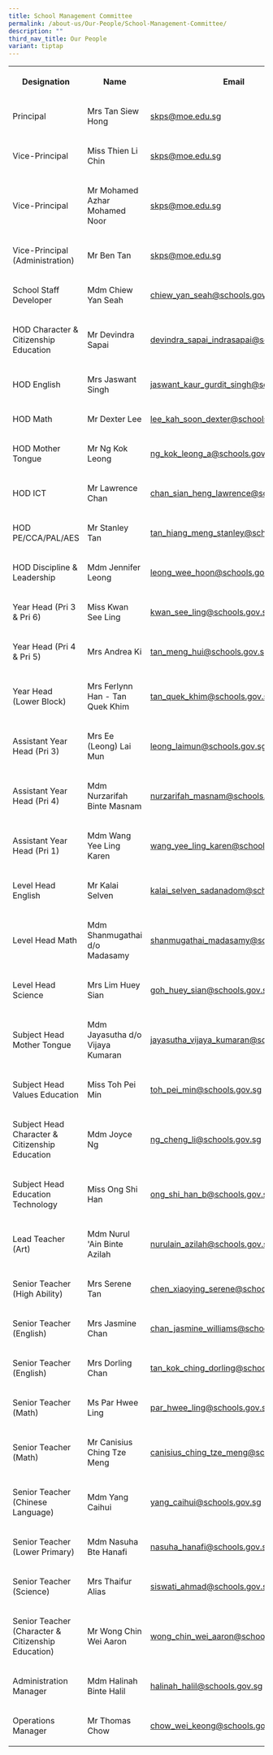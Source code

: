 ```yaml
---
title: School Management Committee
permalink: /about-us/Our-People/School-Management-Committee/
description: ""
third_nav_title: Our People
variant: tiptap
---
```

<table style="minWidth: 75px">
<colgroup>
<col>
<col>
<col>
</colgroup>
<tbody>
<tr>
<th rowspan="1" colspan="1">
<p>Designation</p>
</th>
<th rowspan="1" colspan="1">
<p>Name</p>
</th>
<th rowspan="1" colspan="1">
<p>Email</p>
</th>
</tr>
<tr>
<td rowspan="1" colspan="1">
<p>Principal</p>
</td>
<td rowspan="1" colspan="1">
<p>Mrs Tan Siew Hong</p>
</td>
<td rowspan="1" colspan="1">
<p><a href="mailto:skps@moe.edu.sg" rel="noopener noreferrer nofollow" target="_blank">skps@moe.edu.sg</a>
</p>
</td>
</tr>
<tr>
<td rowspan="1" colspan="1">
<p>Vice-Principal</p>
</td>
<td rowspan="1" colspan="1">
<p>Miss Thien Li Chin</p>
</td>
<td rowspan="1" colspan="1">
<p><a href="mailto:skps@moe.edu.sg" rel="noopener noreferrer nofollow" target="_blank">skps@moe.edu.sg</a>
</p>
</td>
</tr>
<tr>
<td rowspan="1" colspan="1">
<p>Vice-Principal</p>
</td>
<td rowspan="1" colspan="1">
<p>Mr Mohamed Azhar Mohamed Noor</p>
</td>
<td rowspan="1" colspan="1">
<p><a href="mailto:skps@moe.edu.sg" rel="noopener noreferrer nofollow" target="_blank">skps@moe.edu.sg</a>
</p>
</td>
</tr>
<tr>
<td rowspan="1" colspan="1">
<p>Vice-Principal (Administration)</p>
</td>
<td rowspan="1" colspan="1">
<p>Mr Ben Tan</p>
</td>
<td rowspan="1" colspan="1">
<p><a href="mailto:skps@moe.edu.sg" rel="noopener noreferrer nofollow" target="_blank">skps@moe.edu.sg</a>
</p>
</td>
</tr>
<tr>
<td rowspan="1" colspan="1">
<p>School Staff Developer</p>
</td>
<td rowspan="1" colspan="1">
<p>Mdm Chiew Yan Seah</p>
</td>
<td rowspan="1" colspan="1">
<p><a href="mailto:chiew_yan_seah@schools.gov.sg" rel="noopener noreferrer nofollow" target="_blank">chiew_yan_seah@schools.gov.sg</a>
</p>
</td>
</tr>
<tr>
<td rowspan="1" colspan="1">
<p>HOD Character &amp; Citizenship Education</p>
</td>
<td rowspan="1" colspan="1">
<p>Mr Devindra Sapai</p>
</td>
<td rowspan="1" colspan="1">
<p><a href="mailto:devindra_sapai_indrasapai@schools.gov.sg" rel="noopener noreferrer nofollow" target="_blank">devindra_sapai_indrasapai@schools.gov.sg</a>
</p>
</td>
</tr>
<tr>
<td rowspan="1" colspan="1">
<p>HOD English</p>
</td>
<td rowspan="1" colspan="1">
<p>Mrs Jaswant Singh</p>
</td>
<td rowspan="1" colspan="1">
<p><a href="mailto:jaswant_kaur_gurdit_singh@schools.gov.sg" rel="noopener noreferrer nofollow" target="_blank">jaswant_kaur_gurdit_singh@schools.gov.sg</a>
</p>
</td>
</tr>
<tr>
<td rowspan="1" colspan="1">
<p>HOD Math</p>
</td>
<td rowspan="1" colspan="1">
<p>Mr Dexter Lee</p>
</td>
<td rowspan="1" colspan="1">
<p><a href="mailto:lee_kah_soon_dexter@schools.gov.sg" rel="noopener noreferrer nofollow" target="_blank">lee_kah_soon_dexter@schools.gov.sg</a>
</p>
</td>
</tr>
<tr>
<td rowspan="1" colspan="1">
<p>HOD Mother Tongue</p>
</td>
<td rowspan="1" colspan="1">
<p>Mr Ng Kok Leong</p>
</td>
<td rowspan="1" colspan="1">
<p><a href="mailto:ng_kok_leong_a@schools.gov.sg" rel="noopener noreferrer nofollow" target="_blank">ng_kok_leong_a@schools.gov.sg</a>
</p>
</td>
</tr>
<tr>
<td rowspan="1" colspan="1">
<p>HOD ICT</p>
</td>
<td rowspan="1" colspan="1">
<p>Mr Lawrence Chan</p>
</td>
<td rowspan="1" colspan="1">
<p><a href="mailto:chan_sian_heng_lawrence@schools.gov.sg" rel="noopener noreferrer nofollow" target="_blank">chan_sian_heng_lawrence@schools.gov.sg</a>
</p>
</td>
</tr>
<tr>
<td rowspan="1" colspan="1">
<p>HOD PE/CCA/PAL/AES</p>
</td>
<td rowspan="1" colspan="1">
<p>Mr Stanley Tan</p>
</td>
<td rowspan="1" colspan="1">
<p><a href="mailto:tan_hiang_meng_stanley@schools.gov.sg" rel="noopener noreferrer nofollow" target="_blank">tan_hiang_meng_stanley@schools.gov.sg</a>
</p>
</td>
</tr>
<tr>
<td rowspan="1" colspan="1">
<p>HOD Discipline &amp; Leadership</p>
</td>
<td rowspan="1" colspan="1">
<p>Mdm Jennifer Leong</p>
</td>
<td rowspan="1" colspan="1">
<p><a href="mailto:leong_wee_hoon@schools.gov.sg" rel="noopener noreferrer nofollow" target="_blank">leong_wee_hoon@schools.gov.sg</a>
</p>
</td>
</tr>
<tr>
<td rowspan="1" colspan="1">
<p>Year Head (Pri 3 &amp; Pri 6)</p>
</td>
<td rowspan="1" colspan="1">
<p>Miss Kwan See Ling</p>
</td>
<td rowspan="1" colspan="1">
<p><a href="mailto:kwan_see_ling@schools.gov.sg" rel="noopener noreferrer nofollow" target="_blank">kwan_see_ling@schools.gov.sg</a>
</p>
</td>
</tr>
<tr>
<td rowspan="1" colspan="1">
<p>Year Head (Pri 4 &amp; Pri 5)</p>
</td>
<td rowspan="1" colspan="1">
<p>Mrs Andrea Ki</p>
</td>
<td rowspan="1" colspan="1">
<p><a href="mailto:tan_meng_hui@schools.gov.sg" rel="noopener noreferrer nofollow" target="_blank">tan_meng_hui@schools.gov.sg</a>
</p>
</td>
</tr>
<tr>
<td rowspan="1" colspan="1">
<p>Year Head (Lower Block)</p>
</td>
<td rowspan="1" colspan="1">
<p>Mrs Ferlynn Han - Tan Quek Khim</p>
</td>
<td rowspan="1" colspan="1">
<p><a href="mailto:tan_quek_khim@schools.gov.sg" rel="noopener noreferrer nofollow" target="_blank">tan_quek_khim@schools.gov.sg</a>
</p>
</td>
</tr>
<tr>
<td rowspan="1" colspan="1">
<p>Assistant Year Head (Pri 3)</p>
</td>
<td rowspan="1" colspan="1">
<p>Mrs Ee (Leong) Lai Mun</p>
</td>
<td rowspan="1" colspan="1">
<p><a href="mailto:leong_laimun@schools.gov.sg" rel="noopener noreferrer nofollow" target="_blank">leong_laimun@schools.gov.sg</a>
</p>
</td>
</tr>
<tr>
<td rowspan="1" colspan="1">
<p>Assistant Year Head (Pri 4)</p>
</td>
<td rowspan="1" colspan="1">
<p>Mdm Nurzarifah Binte Masnam</p>
</td>
<td rowspan="1" colspan="1">
<p><a href="mailto:nurzarifah_masnam@schools.gov.sg" rel="noopener noreferrer nofollow" target="_blank">nurzarifah_masnam@schools.gov.sg</a>
</p>
</td>
</tr>
<tr>
<td rowspan="1" colspan="1">
<p>Assistant Year Head (Pri 1)</p>
</td>
<td rowspan="1" colspan="1">
<p>Mdm Wang Yee Ling Karen</p>
</td>
<td rowspan="1" colspan="1">
<p><a href="mailto:wang_yee_ling_karen@schools.gov.sg" rel="noopener noreferrer nofollow" target="_blank">wang_yee_ling_karen@schools.gov.sg</a>
</p>
</td>
</tr>
<tr>
<td rowspan="1" colspan="1">
<p>Level Head English</p>
</td>
<td rowspan="1" colspan="1">
<p>Mr Kalai Selven</p>
</td>
<td rowspan="1" colspan="1">
<p><a href="mailto:kalai_selven_sadanadom@schools.gov.sg" rel="noopener noreferrer nofollow" target="_blank">kalai_selven_sadanadom@schools.gov.sg</a>
</p>
</td>
</tr>
<tr>
<td rowspan="1" colspan="1">
<p>Level Head Math</p>
</td>
<td rowspan="1" colspan="1">
<p>Mdm Shanmugathai d/o Madasamy</p>
</td>
<td rowspan="1" colspan="1">
<p><a href="mailto:shanmugathai_madasamy@schools.gov.sg" rel="noopener noreferrer nofollow" target="_blank">shanmugathai_madasamy@schools.gov.sg</a>
</p>
</td>
</tr>
<tr>
<td rowspan="1" colspan="1">
<p>Level Head Science</p>
</td>
<td rowspan="1" colspan="1">
<p>Mrs Lim Huey Sian</p>
</td>
<td rowspan="1" colspan="1">
<p><a href="mailto:goh_huey_sian@schools.gov.sg" rel="noopener noreferrer nofollow" target="_blank">goh_huey_sian@schools.gov.sg</a>
</p>
</td>
</tr>
<tr>
<td rowspan="1" colspan="1">
<p>Subject Head Mother Tongue</p>
</td>
<td rowspan="1" colspan="1">
<p>Mdm Jayasutha d/o Vijaya Kumaran</p>
</td>
<td rowspan="1" colspan="1">
<p><a href="mailto:jayasutha_vijaya_kumaran@schools.gov.sg" rel="noopener noreferrer nofollow" target="_blank">jayasutha_vijaya_kumaran@schools.gov.sg</a>
</p>
</td>
</tr>
<tr>
<td rowspan="1" colspan="1">
<p>Subject Head Values Education</p>
</td>
<td rowspan="1" colspan="1">
<p>Miss Toh Pei Min</p>
</td>
<td rowspan="1" colspan="1">
<p><a href="mailto:toh_pei_min@schools.gov.sg" rel="noopener noreferrer nofollow" target="_blank">toh_pei_min@schools.gov.sg</a>
</p>
</td>
</tr>
<tr>
<td rowspan="1" colspan="1">
<p>Subject Head Character &amp; Citizenship Education</p>
</td>
<td rowspan="1" colspan="1">
<p>Mdm Joyce Ng</p>
</td>
<td rowspan="1" colspan="1">
<p><a href="mailto:ng_cheng_li@schools.gov.sg" rel="noopener noreferrer nofollow" target="_blank">ng_cheng_li@schools.gov.sg</a>
</p>
</td>
</tr>
<tr>
<td rowspan="1" colspan="1">
<p>Subject Head Education Technology</p>
</td>
<td rowspan="1" colspan="1">
<p>Miss Ong Shi Han</p>
</td>
<td rowspan="1" colspan="1">
<p><a href="mailto:ong_shi_han_b@schools.gov.sg%C2%A0" rel="noopener noreferrer nofollow" target="_blank">ong_shi_han_b@schools.gov.sg</a>
</p>
</td>
</tr>
<tr>
<td rowspan="1" colspan="1">
<p>Lead Teacher (Art)</p>
</td>
<td rowspan="1" colspan="1">
<p>Mdm Nurul 'Ain Binte Azilah</p>
</td>
<td rowspan="1" colspan="1">
<p><a href="mailto:nurulain_azilah@schools.gov.sg" rel="noopener noreferrer nofollow" target="_blank">nurulain_azilah@schools.gov.sg</a>
</p>
</td>
</tr>
<tr>
<td rowspan="1" colspan="1">
<p>Senior Teacher (High Ability)</p>
</td>
<td rowspan="1" colspan="1">
<p>Mrs Serene Tan</p>
</td>
<td rowspan="1" colspan="1">
<p><a href="mailto:chen_xiaoying_serene@schools.gov.sg" rel="noopener noreferrer nofollow" target="_blank">chen_xiaoying_serene@schools.gov.sg</a>
</p>
</td>
</tr>
<tr>
<td rowspan="1" colspan="1">
<p>Senior Teacher (English)</p>
</td>
<td rowspan="1" colspan="1">
<p>Mrs Jasmine Chan</p>
</td>
<td rowspan="1" colspan="1">
<p><a href="mailto:chan_jasmine_williams@schools.gov.sg" rel="noopener noreferrer nofollow" target="_blank">chan_jasmine_williams@schools.gov.sg</a>
</p>
</td>
</tr>
<tr>
<td rowspan="1" colspan="1">
<p>Senior Teacher (English)</p>
</td>
<td rowspan="1" colspan="1">
<p>Mrs Dorling Chan</p>
</td>
<td rowspan="1" colspan="1">
<p><a href="mailto:tan_kok_ching_dorling@schools.gov.sg" rel="noopener noreferrer nofollow" target="_blank">tan_kok_ching_dorling@schools.gov.sg</a>
</p>
</td>
</tr>
<tr>
<td rowspan="1" colspan="1">
<p>Senior Teacher (Math)</p>
</td>
<td rowspan="1" colspan="1">
<p>Ms Par Hwee Ling</p>
</td>
<td rowspan="1" colspan="1">
<p><a href="mailto:par_hwee_ling@schools.gov.sg" rel="noopener noreferrer nofollow" target="_blank">par_hwee_ling@schools.gov.sg</a>
</p>
</td>
</tr>
<tr>
<td rowspan="1" colspan="1">
<p>Senior Teacher (Math)</p>
</td>
<td rowspan="1" colspan="1">
<p>Mr Canisius Ching Tze Meng</p>
</td>
<td rowspan="1" colspan="1">
<p><a href="mailto:canisius_ching_tze_meng@schools.gov.sg" rel="noopener noreferrer nofollow" target="_blank">canisius_ching_tze_meng@schools.gov.sg</a>
</p>
</td>
</tr>
<tr>
<td rowspan="1" colspan="1">
<p>Senior Teacher (Chinese Language)</p>
</td>
<td rowspan="1" colspan="1">
<p>Mdm Yang Caihui</p>
</td>
<td rowspan="1" colspan="1">
<p><a href="mailto:yang_caihui@schools.gov.sg" rel="noopener noreferrer nofollow" target="_blank">yang_caihui@schools.gov.sg</a>
</p>
</td>
</tr>
<tr>
<td rowspan="1" colspan="1">
<p>Senior Teacher (Lower Primary)</p>
</td>
<td rowspan="1" colspan="1">
<p>Mdm Nasuha Bte Hanafi</p>
</td>
<td rowspan="1" colspan="1">
<p><a href="mailto:nasuha_hanafi@schools.gov.sg" rel="noopener noreferrer nofollow" target="_blank">nasuha_hanafi@schools.gov.sg</a>
</p>
</td>
</tr>
<tr>
<td rowspan="1" colspan="1">
<p>Senior Teacher (Science)</p>
</td>
<td rowspan="1" colspan="1">
<p>Mrs Thaifur Alias</p>
</td>
<td rowspan="1" colspan="1">
<p><a href="mailto:siswati_ahmad@schools.gov.sg" rel="noopener noreferrer nofollow" target="_blank">siswati_ahmad@schools.gov.sg</a>
</p>
</td>
</tr>
<tr>
<td rowspan="1" colspan="1">
<p>Senior Teacher (Character &amp; Citizenship Education)</p>
</td>
<td rowspan="1" colspan="1">
<p>Mr Wong Chin Wei Aaron</p>
</td>
<td rowspan="1" colspan="1">
<p><a href="mailto:wong_chin_wei_aaron@schools.gov.sg" rel="noopener noreferrer nofollow" target="_blank">wong_chin_wei_aaron@schools.gov.sg</a>
</p>
</td>
</tr>
<tr>
<td rowspan="1" colspan="1">
<p>Administration Manager</p>
</td>
<td rowspan="1" colspan="1">
<p>Mdm Halinah Binte Halil</p>
</td>
<td rowspan="1" colspan="1">
<p><a href="mailto:halinah_halil@schools.gov.sg" rel="noopener noreferrer nofollow" target="_blank">halinah_halil@schools.gov.sg</a>
</p>
</td>
</tr>
<tr>
<td rowspan="1" colspan="1">
<p>Operations Manager</p>
</td>
<td rowspan="1" colspan="1">
<p>Mr Thomas Chow</p>
</td>
<td rowspan="1" colspan="1">
<p><a href="mailto:chow_wei_keong@schools.gov.sg" rel="noopener noreferrer nofollow" target="_blank">chow_wei_keong@schools.gov.sg</a>
</p>
</td>
</tr>
</tbody>
</table>
<p></p>